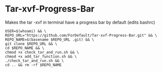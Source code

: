 # Tar-xvf-Progress-Bar
Makes the tar -xvf in terminal have a progress bar by default (edits bashrc)

```
USER=$(whoami) && \
REPO_URL="https://github.com/ForDefault/Tar-xvf-Progress-Bar.git" && \
REPO_NAME=$(basename $REPO_URL .git) && \
git clone $REPO_URL && \
cd $REPO_NAME && \
chmod +x check_tar_and_run.sh && \
chmod +x add_tar_function.sh && \
./check_tar_and_run.sh && \
cd .. && rm -rf $REPO_NAME
```
